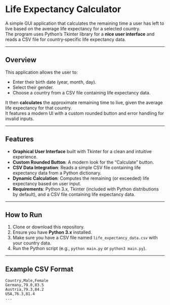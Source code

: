 # Life Expectancy Calculator

A simple GUI application that calculates the remaining time a user has left to live based on the average life expectancy for a selected country.  
The program uses Python’s Tkinter library for a **nice user interface** and reads a CSV file for country‐specific life expectancy data.

---

## Overview

This application allows the user to:

- Enter their birth date (year, month, day).  
- Select their gender.  
- Choose a country from a CSV file containing life expectancy data.  

It then **calculates** the approximate remaining time to live, given the average life expectancy for that country.  
It features a modern UI with a custom rounded button and error handling for invalid inputs.

---

## Features

- **Graphical User Interface** built with Tkinter for a clean and intuitive experience.  
- **Custom Rounded Button**: A modern look for the “Calculate” button.  
- **CSV Data Integration**: Reads a simple CSV file containing life expectancy data from a Python dictionary.  
- **Dynamic Calculation**: Computes the remaining (or exceeded) life expectancy based on user input.  
- **Requirements**: Python 3.x, Tkinter (included with Python distributions by default), and a CSV file containing life expectancy data.

---

## How to Run

1. Clone or download this repository.  
2. Ensure you have **Python 3.x** installed.  
3. Make sure you have a CSV file named `life_expectancy_data.csv` with your country data.  
4. Run the Python script (e.g., `python main.py` or `python3 main.py`).

---

## Example CSV Format

```csv
Country,Male,Female
Germany,79.0,83.5
Austria,79.3,84.2
USA,76.3,81.4
...
